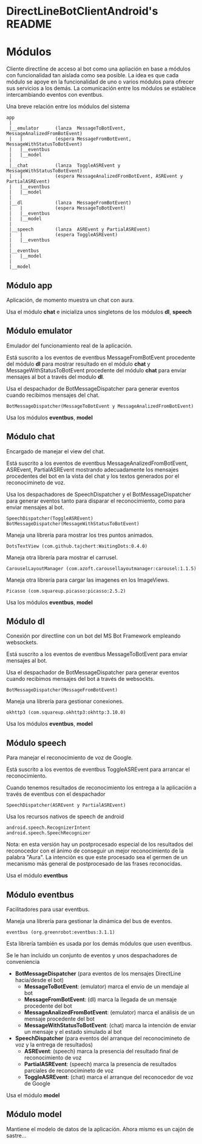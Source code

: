 # DirectLineBotClientAndroid's README

# Módulos
Cliente directline de acceso al bot como una apliación en base 
a módulos con funcionalidad tan aislada como sea posible. 
La idea es que cada módulo se apoye en la funcionalidad de uno 
o varios módulos para ofrecer sus servicios a los demás. 
La comunicación entre los módulos se establece intercambiando 
eventos con eventbus. 
 

Una breve relación entre los módulos del sistema
```
app
 |
 |__emulator      (lanza  MessageToBotEvent, MessageAnalizedFromBotEvent)
 |   |            (espera MessageFromBotEvent, MessageWithStatusToBotEvent)
 |   |__eventbus
 |   |__model
 |
 |__chat          (lanza  ToggleASREvent y MessageWithStatusToBotEvent)
 |   |            (espera MessageAnalizedFromBotEvent, ASREvent y PartialASREvent)
 |   |__eventbus
 |   |__model
 |
 |__dl            (lanza  MessageFromBotEvent)
 |   |            (espera MessageToBotEvent)
 |   |__eventbus
 |   |__model
 |
 |__speech        (lanza  ASREvent y PartialASREvent)
 |   |            (espera ToggleASREvent)
 |   |__eventbus
 |
 |__eventbus
 |   |__model
 |
 |__model
```

## Módulo app
Aplicación, de momento muestra un chat con aura.
 
Usa el módulo **chat** e inicializa unos singletons de los módulos **dl**, **speech**


## Módulo emulator
Emulador del funcionamiento real de la aplicación.

Está suscrito a los eventos de eventbus MessageFromBotEvent procedente del módulo **dl** para 
mostrar resultado en el módulo **chat**
y MessageWithStatusToBotEvent procedente del módulo **chat** para enviar mensajes 
al bot a través del modulo **dl**.

Usa el despachador de BotMessageDispatcher para generar eventos cuando recibimos 
mensajes del chat. 
```
BotMessageDispatcher(MessageToBotEvent y MessageAnalizedFromBotEvent)
```

Usa los módulos **eventbus**, **model**


## Módulo chat
Encargado de manejar el view del chat.

Está suscrito a los eventos de eventbus MessageAnalizedFromBotEvent, ASREvent, PartialASREvent
mostrando adecuadamente los mensajes procedentes del bot en la vista del chat 
y los textos generados por el reconocimineto de voz.

Usa los despachadores de SpeechDispatcher y el BotMessageDispatcher para generar 
eventos tanto para disparar el reconocimiento, como para enviar mensajes al bot.
```
SpeechDispatcher(ToggleASREvent)
BotMessageDispatcher(MessageWithStatusToBotEvent)
```

Maneja una librería para mostrar los tres puntos animados.
```
DotsTextView (com.github.tajchert:WaitingDots:0.4.0)
```
Maneja otra librería para mostrar el carrusel.
```
CarouselLayoutManager (com.azoft.carousellayoutmanager:carousel:1.1.5)
```
Maneja otra librería para cargar las imagenes en los ImageViews.
```
Picasso (com.squareup.picasso:picasso:2.5.2)
```

Usa los módulos **eventbus**, **model**


## Módulo dl
Conexión por directline con un bot del MS Bot Framework empleando websockets.

Está suscrito a los eventos de eventbus MessageToBotEvent para enviar mensajes 
al bot.

Usa el despachador de BotMessageDispatcher para generar eventos cuando recibimos 
mensajes del bot a través de websockts. 
```
BotMessageDispatcher(MessageFromBotEvent)
```

Maneja una librería para gestionar conexiones.
```
okhttp3 (com.squareup.okhttp3:okhttp:3.10.0)
```
 

Usa los módulos **eventbus**, **model**

## Módulo speech
Para manejar el reconocimiento de voz de Google.

Está suscrito a los eventos de eventbus ToggleASREvent para arrancar el reconocimiento.

Cuando tenemos resultados de reconocimiento los entrega a la aplicación 
a través de eventbus con el despachador
```
SpeechDispatcher(ASREvent y PartialASREvent)
```

Usa los recursos nativos de speech de android 
```
android.speech.RecognizerIntent
android.speech.SpeechRecognizer
```

Nota: en esta versión hay un postprocesado especial de los resultados del reconocedor
con el ánimo de conseguir un mejor reconocimiento de la palabra "Aura".
La intención es que este procesado sea el germen de un mecanismo más 
general de postprocesado de las frases reconocidas. 

Usa el módulo **eventbus**


## Módulo eventbus
Facilitadores para usar eventbus.

Maneja una librería para gestionar la dinámica del bus de eventos.
```
eventbus (org.greenrobot:eventbus:3.1.1)
```
Esta librería también es usada por los demás módulos que usen eventbus.


Se le han incluido un conjunto de eventos y unos despachadores de conveniencia 
* **BotMessageDispatcher** (para eventos de los mensajes DirectLine hacia/desde el bot)
    - **MessageToBotEvent**: (emulator) marca el envío de un mendaje al bot
    - **MessageFromBotEvent**: (dl) marca la llegada de un mensaje procedente del bot
    - **MessageAnalizedFromBotEvent**: (emulator) marca el análisis de un mensaje procedente del
     bot
    - **MessageWithStatusToBotEvent**: (chat) marca la intención de enviar un mensaje y el estado
     simulado al bot
* **SpeechDispatcher** (para eventos del arranque del reconocimineto de voz y la entrega de resultados)
    - **ASREvent**: (speech) marca la presencia del resultado final de reconocimiento de voz
    - **PartialASREvent**: (speech) marca la presencia de resultados parciales de reconocimineto de
     voz
    - **ToggleASREvent**: (chat) marca el arranque del reconocedor de voz de Google

Usa el módulo **model**

## Módulo model
Mantiene el modelo de datos de la aplicación.
Ahora mismo es un cajón de sastre...